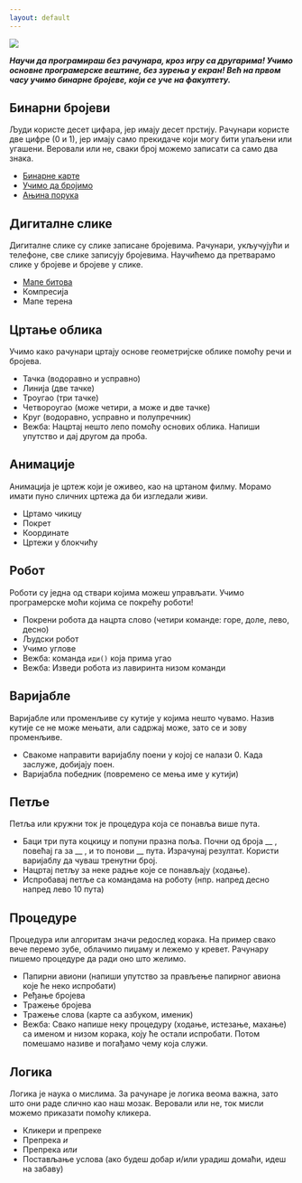 ```yaml
---
layout: default
---
```


![](https://code.org/images/unpluggedcourse.png)

***Научи да програмираш без рачунара, кроз игру са другарима! Учимо основне програмерске вештине, без зурења у екран! Већ на првом часу учимо бинарне бројеве, који се уче на факултету.***

## Бинарни бројеви

Људи користе десет цифара, јер имају десет прстију. Рачунари користе две цифре (0 и 1), јер имају само прекидаче који могу бити упаљени или угашени. Веровали или не, сваки број можемо записати са само два знака.

- [Бинарне карте](binarne-karte)
- [Учимо да бројимо](binarno-brojanje)
- [Ањина порука](binarna-poruka)

## Дигиталне слике

Дигиталне слике су слике записане бројевима. Рачунари, укључујући и телефоне, све слике записују бројевима. Научићемо да претварамо слике у бројеве и бројеве у слике.

- [Мапе битова](bitmape)
- Компресија
- Мапе терена

## Цртање облика

Учимо како рачунари цртају основe геометријске облике помоћу речи и бројева.

- Тачка (водоравно и усправно)
- Линија (две тачке)
- Троугао (три тачке)
- Четвороугао (може четири, а може и две тачке)
- Круг (водоравно, усправно и полупречник)
- Вежба: Нацртај нешто лепо помоћу основих облика. Напиши упутство и дај другом да проба.

## Анимације

Анимација је цртеж који је оживео, као на цртаном филму. Морамо имати пуно сличних цртежа да би изгледали живи.

- Цртамо чикицу
- Покрет
- Координате
- Цртежи у блокчићу

## Робот

Роботи су једна од ствари којима можеш управљати. Учимо програмерске моћи којима се покрећу роботи!

- Покрени робота да нацрта слово (четири команде: горе, доле, лево, десно)
- Људски робот
- Учимо углове
- Вежба: команда `иди()` која прима угао
- Вежба: Изведи робота из лавиринта низом команди

## Варијабле

Варијабле или променљиве су кутије у којима нешто чувамо. Назив кутије се не може мењати, али садржај може, зато се и зову променљиве.

- Свакоме направити варијаблу поени у којој се налази 0. Када заслуже, добијају поен.
- Варијабла победник (повремено се мења име у кутији)

## Петље

Петља или кружни ток је процедура која се понавља више пута.

- Баци три пута коцкицу и попуни празна поља. Почни од броја __ , повећај га за __ , и то понови __ пута. Израчунај резултат. Користи варијаблу да чуваш тренутни број.
- Нацртај петљу за неке радње које се понављају (ходање).
- Испробавај петље са командама на роботу (нпр. напред десно напред лево 10 пута)

## Процедуре

Процедура или алгоритам значи редослед корака. На пример свако вече перемо зубе, облачимо пиџаму и лежемо у кревет. Рачунару пишемо процедурe да ради оно што желимо.

- Папирни авиони (напиши упутство за прављење папирног авиона које ће неко испробати)
- Ређање бројева
- Тражење бројева
- Тражење слова (карте са азбуком, именик)
- Вежба: Свако напише неку процедуру (ходање, истезање, махање) са именом и низом корака, коју ће остали испробати. Потом помешамо називе и погађамо чему која служи.

## Логика

Логика је наука о мислима. За рачунаре је логика веома важна, зато што они раде слично као наш мозак. Веровали или не, ток мисли можемо приказати помоћу кликера.

- Кликери и препреке
- Препрека *и*
- Препрека *или*
- Постављање услова (ако будеш добар и/или урадиш домаћи, идеш на забаву)

<!-- ## Структуре

Структура или устројство је начин на који су делићи поређани у целину. На пример, лего коцке могу бити поређане у мост или замак. А тачке могу бити поређане у линију или троугао.

- Ред (први ушао, први излази)
- Пласт (први ушао, последњи излази)
- Бинарно стабло (цртање и бројање грана) -->

